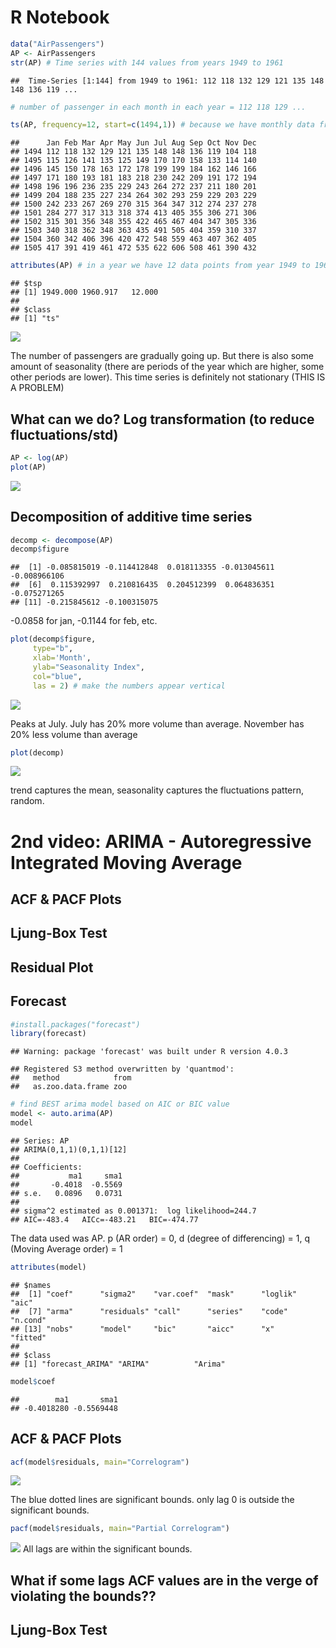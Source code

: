 R Notebook
================

``` r
data("AirPassengers")
AP <- AirPassengers
str(AP) # Time series with 144 values from years 1949 to 1961
```

    ##  Time-Series [1:144] from 1949 to 1961: 112 118 132 129 121 135 148 148 136 119 ...

``` r
# number of passenger in each month in each year = 112 118 129 ...
```

``` r
ts(AP, frequency=12, start=c(1494,1)) # because we have monthly data from 1494 from January
```

    ##      Jan Feb Mar Apr May Jun Jul Aug Sep Oct Nov Dec
    ## 1494 112 118 132 129 121 135 148 148 136 119 104 118
    ## 1495 115 126 141 135 125 149 170 170 158 133 114 140
    ## 1496 145 150 178 163 172 178 199 199 184 162 146 166
    ## 1497 171 180 193 181 183 218 230 242 209 191 172 194
    ## 1498 196 196 236 235 229 243 264 272 237 211 180 201
    ## 1499 204 188 235 227 234 264 302 293 259 229 203 229
    ## 1500 242 233 267 269 270 315 364 347 312 274 237 278
    ## 1501 284 277 317 313 318 374 413 405 355 306 271 306
    ## 1502 315 301 356 348 355 422 465 467 404 347 305 336
    ## 1503 340 318 362 348 363 435 491 505 404 359 310 337
    ## 1504 360 342 406 396 420 472 548 559 463 407 362 405
    ## 1505 417 391 419 461 472 535 622 606 508 461 390 432

``` r
attributes(AP) # in a year we have 12 data points from year 1949 to 1960 something month
```

    ## $tsp
    ## [1] 1949.000 1960.917   12.000
    ## 
    ## $class
    ## [1] "ts"

![](myNote1_files/figure-gfm/unnamed-chunk-4-1.png)<!-- -->

The number of passengers are gradually going up. But there is also some
amount of seasonality (there are periods of the year which are higher,
some other periods are lower). This time series is definitely not
stationary (THIS IS A PROBLEM)

## What can we do? Log transformation (to reduce fluctuations/std)

``` r
AP <- log(AP)
plot(AP)
```

![](myNote1_files/figure-gfm/unnamed-chunk-5-1.png)<!-- -->

## Decomposition of additive time series

``` r
decomp <- decompose(AP)
decomp$figure
```

    ##  [1] -0.085815019 -0.114412848  0.018113355 -0.013045611 -0.008966106
    ##  [6]  0.115392997  0.210816435  0.204512399  0.064836351 -0.075271265
    ## [11] -0.215845612 -0.100315075

\-0.0858 for jan, -0.1144 for feb, etc.

``` r
plot(decomp$figure,
     type="b",
     xlab='Month',
     ylab="Seasonality Index",
     col="blue",
     las = 2) # make the numbers appear vertical
```

![](myNote1_files/figure-gfm/unnamed-chunk-7-1.png)<!-- -->

Peaks at July. July has 20% more volume than average. November has 20%
less volume than average

``` r
plot(decomp)
```

![](myNote1_files/figure-gfm/unnamed-chunk-8-1.png)<!-- -->

trend captures the mean, seasonality captures the fluctuations pattern,
random.

# 2nd video: ARIMA - Autoregressive Integrated Moving Average

## ACF & PACF Plots

## Ljung-Box Test

## Residual Plot

## Forecast

``` r
#install.packages("forecast")
library(forecast)
```

    ## Warning: package 'forecast' was built under R version 4.0.3

    ## Registered S3 method overwritten by 'quantmod':
    ##   method            from
    ##   as.zoo.data.frame zoo

``` r
# find BEST arima model based on AIC or BIC value
model <- auto.arima(AP)
model
```

    ## Series: AP 
    ## ARIMA(0,1,1)(0,1,1)[12] 
    ## 
    ## Coefficients:
    ##           ma1     sma1
    ##       -0.4018  -0.5569
    ## s.e.   0.0896   0.0731
    ## 
    ## sigma^2 estimated as 0.001371:  log likelihood=244.7
    ## AIC=-483.4   AICc=-483.21   BIC=-474.77

The data used was AP. p (AR order) = 0, d (degree of differencing) = 1,
q (Moving Average order) = 1

``` r
attributes(model)
```

    ## $names
    ##  [1] "coef"      "sigma2"    "var.coef"  "mask"      "loglik"    "aic"      
    ##  [7] "arma"      "residuals" "call"      "series"    "code"      "n.cond"   
    ## [13] "nobs"      "model"     "bic"       "aicc"      "x"         "fitted"   
    ## 
    ## $class
    ## [1] "forecast_ARIMA" "ARIMA"          "Arima"

``` r
model$coef
```

    ##        ma1       sma1 
    ## -0.4018280 -0.5569448

## ACF & PACF Plots

``` r
acf(model$residuals, main="Correlogram")
```

![](myNote1_files/figure-gfm/unnamed-chunk-12-1.png)<!-- -->

The blue dotted lines are significant bounds. only lag 0 is outside the
significant bounds.

``` r
pacf(model$residuals, main="Partial Correlogram")
```

![](myNote1_files/figure-gfm/unnamed-chunk-13-1.png)<!-- --> All lags
are within the significant bounds.

## What if some lags ACF values are in the verge of violating the bounds??

## Ljung-Box Test
